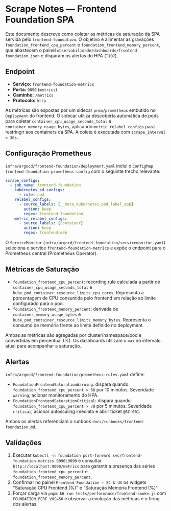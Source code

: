 # Scrape Notes — Frontend Foundation SPA

Este documento descreve como coletar as métricas de saturação da SPA servida pelo `frontend-foundation`. O objetivo é alimentar as gravações `foundation_frontend_cpu_percent` e `foundation_frontend_memory_percent`, que abastecem o painel `observabilidade/dashboards/frontend-foundation.json` e disparam os alertas do HPA (`T107`).

## Endpoint

- **Serviço:** `frontend-foundation-metrics`
- **Porta:** `9090` (`metrics`)
- **Caminho:** `/metrics`
- **Protocolo:** `http`

As métricas são expostas por um sidecar `prom/prometheus` embutido no `Deployment` do frontend. O sidecar utiliza descoberta automática de pods para coletar `container_cpu_usage_seconds_total` e `container_memory_usage_bytes`, aplicando `metric_relabel_configs` para restringir aos containers da SPA. A coleta é executada com `scrape_interval = 30s`.

## Configuração Prometheus

`infra/argocd/frontend-foundation/deployment.yaml` inclui o `ConfigMap` `frontend-foundation-prometheus-config` com o seguinte trecho relevante:

```yaml
scrape_configs:
  - job_name: frontend-foundation
    kubernetes_sd_configs:
      - role: pod
    relabel_configs:
      - source_labels: [__meta_kubernetes_pod_label_app]
        action: keep
        regex: frontend-foundation
    metric_relabel_configs:
      - source_labels: [container]
        action: keep
        regex: frontend|web
```

O `ServiceMonitor` (`infra/argocd/frontend-foundation/servicemonitor.yaml`) seleciona o service `frontend-foundation-metrics` e expõe o endpoint para o Prometheus central (Prometheus Operator).

## Métricas de Saturação

- `foundation_frontend_cpu_percent`: recording rule calculada a partir de `container_cpu_usage_seconds_total` e `kube_pod_container_resource_limits_cpu_cores`. Representa a porcentagem de CPU consumida pelo frontend em relação ao limite configurado para o pod.
- `foundation_frontend_memory_percent`: derivada de `container_memory_usage_bytes` e `kube_pod_container_resource_limits_memory_bytes`. Representa o consumo de memória frente ao limite definido no deployment.

Ambas as métricas são agregadas por cluster/namespace/pod e convertidas em percentual (%). Os dashboards utilizam o `max` no intervalo atual para acompanhar a saturação.

## Alertas

`infra/argocd/frontend-foundation/prometheus-rules.yaml` define:

- `FoundationFrontendSaturationWarning`: dispara quando `foundation_frontend_cpu_percent > 60` por 10 minutos. Severidade `warning`; acionar monitoramento do HPA.
- `FoundationFrontendSaturationCritical`: dispara quando `foundation_frontend_cpu_percent > 70` por 5 minutos. Severidade `critical`; acionar autoscaling imediato e abrir ticket `@SC-001`.

Ambos os alertas referenciam o runbook `docs/runbooks/frontend-foundation.md`.

## Validações

1. Executar `kubectl -n foundation port-forward svc/frontend-foundation-metrics 9090:9090` e consultar `http://localhost:9090/metrics` para garantir a presença das séries `foundation_frontend_cpu_percent` e `foundation_frontend_memory_percent`.
2. Confirmar no painel `Frontend Foundation — SC & UX` os widgets "Saturação CPU Frontend (%)" e "Saturação Memória Frontend (%)".
3. Forçar carga via `pnpm k6 run tests/performance/frontend-smoke.js` com `FOUNDATION_PERF_VUS=50` e observar a evolução das métricas e o firing dos alertas.
